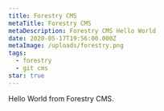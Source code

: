 ```yaml
---
title: Forestry CMS
metaTitle: Forestry CMS
metaDescription: Forestry CMS Hello World
date: 2020-05-17T19:56:00.000Z
metaImage: /uploads/forestry.png
tags:
  - forestry
  - git cms
star: true
---
```

Hello World from Forestry CMS.
